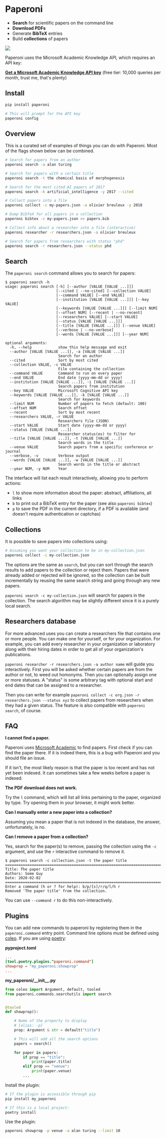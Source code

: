 
# Paperoni

* **Search** for scientific papers on the command line
* **Download PDFs**
* Generate **BibTeX** entries
* Build **collections** of papers

<img src="./media/screenshot.png">

Paperoni uses the Microsoft Academic Knowledge API, which requires an API key:

**[Get a Microsoft Academic Knowledge API key](https://msr-apis.portal.azure-api.net/products/project-academic-knowledge)** (free tier: 10,000 queries per month, trust me, that's plenty)


## Install

```bash
pip install paperoni

# This will prompt for the API key
paperoni config
```

## Overview

This is a curated set of examples of things you can do with Paperoni. Most of the flags shown below can be combined.

```bash
# Search for papers from an author
paperoni search -a alan turing

# Search for papers with a certain title
paperoni search -t the chemical basis of morphogenesis

# Search for the most cited AI papers of 2017
paperoni search -k artificial_intelligence -y 2017 --cited

# Collect papers into a file
paperoni collect -c my-papers.json -a olivier breuleux -y 2018

# Dump BibTeX for all papers in a collection
paperoni bibtex -c my-papers.json >> papers.bib

# Collect info about a researcher into a file (interactive)
paperoni researcher -r researchers.json -a olivier breuleux

# Search for papers from researchers with status "phd"
paperoni search -r researchers.json --status phd
```

## Search

The `paperoni search` command allows you to search for papers:

```
$ paperoni search -h
usage: paperoni search [-h] [--author [VALUE [VALUE ...]]]
                       [--cited | --no-cited] [--collection VALUE]
                       [--command VALUE] [--end VALUE]
                       [--institution [VALUE [VALUE ...]]] [--key VALUE]
                       [--keywords [VALUE [VALUE ...]]] [--limit NUM]
                       [--offset NUM] [--recent | --no-recent]
                       [--researchers VALUE] [--start VALUE]
                       [--status [VALUE [VALUE ...]]]
                       [--title [VALUE [VALUE ...]]] [--venue VALUE]
                       [--verbose | --no-verbose]
                       [--words [VALUE [VALUE ...]]] [--year NUM]

optional arguments:
  -h, --help            show this help message and exit
  --author [VALUE [VALUE ...]], -a [VALUE [VALUE ...]]
                        Search for an author
  --cited               Sort by most cited
  --collection VALUE, -c VALUE
                        File containing the collection
  --command VALUE       Command to run on every paper
  --end VALUE           End date (yyyy-mm-dd or yyyy)
  --institution [VALUE [VALUE ...]], -i [VALUE [VALUE ...]]
                        Search papers from institution
  --key VALUE           Microsoft Cognitive API key
  --keywords [VALUE [VALUE ...]], -k [VALUE [VALUE ...]]
                        Search for keywords
  --limit NUM           Number of papers to fetch (default: 100)
  --offset NUM          Search offset
  --recent              Sort by most recent
  --researchers VALUE, -r VALUE
                        Researchers file (JSON)
  --start VALUE         Start date (yyyy-mm-dd or yyyy)
  --status [VALUE [VALUE ...]]
                        Researcher status(es) to filter for
  --title [VALUE [VALUE ...]], -t [VALUE [VALUE ...]]
                        Search words in the title
  --venue VALUE         Search papers from a specific conference or journal
  --verbose, -v         Verbose output
  --words [VALUE [VALUE ...]], -w [VALUE [VALUE ...]]
                        Search words in the title or abstract
  --year NUM, -y NUM    Year
```

The interface will list each result interactively, allowing you to perform actions:

* `l` to show more information about the paper: abstract, affiliations, all links
* `b` to print out a BibTeX entry for the paper (see also `paperoni bibtex`)
* `p` to save the PDF in the current directory, if a PDF is available (and doesn't require authentication or captchas)


## Collections

It is possible to save papers into collections using:

```bash
# Assuming you want your collection to be in my-collection.json
paperoni collect -c my-collection.json
```

The options are the same as `search`, but you can sort through the search results to add papers to the collection or reject them. Papers that were already added or rejected will be ignored, so the collection can be built incrementally by reusing the same search string and going through any new papers.

`paperoni search -c my-collection.json` will search for papers in the collection. The search algorithm may be slightly different since it is a purely local search.

## Researchers database

For more advanced uses you can create a researchers file that contains one or more people. You can make one for yourself, or for your organization. For example, you can add every researcher in your organization or laboratory along with their hiring dates in order to get all of your organization's publications.

`paperoni researcher -r researchers.json -a author name` will guide you interactively. First you will be asked whether certain papers are from the author or not, to weed out homonyms. Then you can optionally assign one or more statuses. A "status" is some arbitrary tag with optional start and end dates that can be assigned to a researcher.

Then you can write for example `paperoni collect -c org.json -r researchers.json --status xyz` to collect papers from researchers when they had a given status. The feature is also compatible with `paperoni search`, of course.

## FAQ

**I cannot find a paper.**

Paperoni uses [Microsoft Academic](https://academic.microsoft.com/home) to find papers. First check if you can find the paper there. If it is indeed there, this is a bug with Paperoni and you should file an issue.

If it isn't, the most likely reason is that the paper is too recent and has not yet been indexed. It can sometimes take a few weeks before a paper is indexed.

**The PDF download does not work.**

Try the `l` command, which will list all links pertaining to the paper, organized by type. Try opening them in your browser, it might work better.

**Can I manually enter a new paper into a collection?**

Assuming you mean a paper that is not indexed in the database, the answer, unfortunately, is no. 

<!-- Feel free to request this feature by voting on issue [TODO: issue]. -->


**Can I remove a paper from a collection?**

Yes, search for the paper(s) to remove, passing the collection using the `-c` argument, and use the `r` interactive command to remove it.

```
$ paperoni search -c collection.json -t the paper title
================================================================================
Title: The paper title
Authors: Some Guy
Date: 2020-02-02
================================================================================
Enter a command (h or ? for help): b/p/[s]/r/q/l/h r
Removed 'The paper title' from the collection.
```

You can use `--command r` to do this non-interactively.


## Plugins

You can add new commands to paperoni by registering them in the `paperoni.command` entry point. Command line options must be defined using [coleo](https://github.com/breuleux/coleo). If you are using [poetry](https://python-poetry.org/):

**pyproject.toml**

```toml
...
[tool.poetry.plugins."paperoni.command"]
showprop = "my_paperoni:showprop"
...
```

**my_paperoni/\_\_init__.py**

```python
from coleo import Argument, default, tooled
from paperoni.commands.searchutils import search


@tooled
def showprop():

    # Name of the property to display
    # [alias: -p]
    prop: Argument & str = default("title")

    # This will add all the search options
    papers = search()

    for paper in papers:
        if prop == "title":
            print(paper.title)
        elif prop == "venue":
            print(paper.venue)
        ...
```

Install the plugin:

```bash
# If the plugin is accessible through pip
pip install my_paperoni

# If this is a local project:
poetry install
```

Use the plugin:

```bash
paperoni showprop -p venue -a alan turing --limit 10
```
